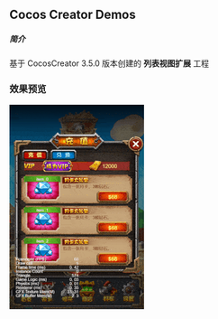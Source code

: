 ## Cocos Creator Demos

##### 简介
基于 CocosCreator 3.5.0 版本创建的 **列表视图扩展** 工程

### 效果预览
![image](../../../gif/202203/2022032003.gif)